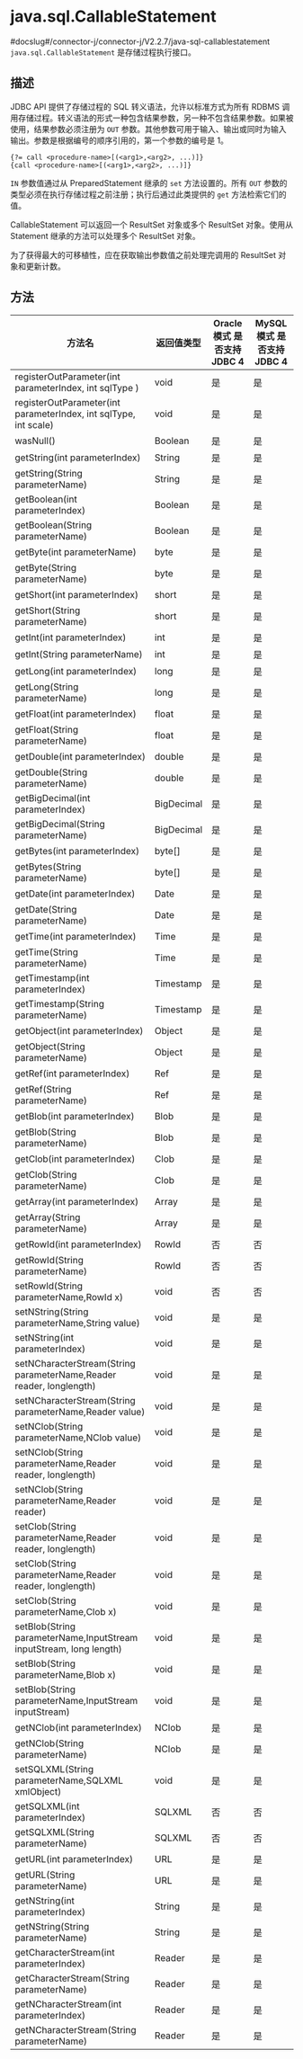 java.sql.CallableStatement 
===============================================
#docslug#/connector-j/connector-j/V2.2.7/java-sql-callablestatement
`java.sql.CallableStatement` 是存储过程执行接口。

描述 
-----------------------

JDBC API 提供了存储过程的 SQL 转义语法，允许以标准方式为所有 RDBMS 调用存储过程。转义语法的形式一种包含结果参数，另一种不包含结果参数。如果被使用，结果参数必须注册为 `OUT` 参数。其他参数可用于输入、输出或同时为输入输出。参数是根据编号的顺序引用的，第一个参数的编号是 1。

```unknow
{?= call <procedure-name>[(<arg1>,<arg2>, ...)]}  
{call <procedure-name>[(<arg1>,<arg2>, ...)]}
```



`IN` 参数值通过从 PreparedStatement 继承的 `set` 方法设置的。所有 `OUT` 参数的类型必须在执行存储过程之前注册；执行后通过此类提供的 `get` 方法检索它们的值。

CallableStatement 可以返回一个 ResultSet 对象或多个 ResultSet 对象。使用从 Statement 继承的方法可以处理多个 ResultSet 对象。

为了获得最大的可移植性，应在获取输出参数值之前处理完调用的 ResultSet 对象和更新计数。

方法 
-----------------------



|                                 方法名                                 |   返回值类型    | **Oracle 模式** 是否支持 JDBC 4 | **MySQL 模式** 是否支持 JDBC 4 |
|---------------------------------------------------------------------|------------|---------------------------|--------------------------|
| registerOutParameter(int parameterIndex, int sqlType )              | void       | 是                         | 是                        |
| registerOutParameter(int parameterIndex, int sqlType, int scale)    | void       | 是                         | 是                        |
| wasNull()                                                           | Boolean    | 是                         | 是                        |
| getString(int parameterIndex)                                       | String     | 是                         | 是                        |
| getString(String parameterName)                                     | String     | 是                         | 是                        |
| getBoolean(int parameterIndex)                                      | Boolean    | 是                         | 是                        |
| getBoolean(String parameterName)                                    | Boolean    | 是                         | 是                        |
| getByte(int parameterName)                                          | byte       | 是                         | 是                        |
| getByte(String parameterName)                                       | byte       | 是                         | 是                        |
| getShort(int parameterIndex)                                        | short      | 是                         | 是                        |
| getShort(String parameterName)                                      | short      | 是                         | 是                        |
| getInt(int parameterIndex)                                          | int        | 是                         | 是                        |
| getInt(String parameterName)                                        | int        | 是                         | 是                        |
| getLong(int parameterIndex)                                         | long       | 是                         | 是                        |
| getLong(String parameterName)                                       | long       | 是                         | 是                        |
| getFloat(int parameterIndex)                                        | float      | 是                         | 是                        |
| getFloat(String parameterName)                                      | float      | 是                         | 是                        |
| getDouble(int parameterIndex)                                       | double     | 是                         | 是                        |
| getDouble(String parameterName)                                     | double     | 是                         | 是                        |
| getBigDecimal(int parameterIndex)                                   | BigDecimal | 是                         | 是                        |
| getBigDecimal(String parameterName)                                 | BigDecimal | 是                         | 是                        |
| getBytes(int parameterIndex)                                        | byte\[\]   | 是                         | 是                        |
| getBytes(String parameterName)                                      | byte\[\]   | 是                         | 是                        |
| getDate(int parameterIndex)                                         | Date       | 是                         | 是                        |
| getDate(String parameterName)                                       | Date       | 是                         | 是                        |
| getTime(int parameterIndex)                                         | Time       | 是                         | 是                        |
| getTime(String parameterName)                                       | Time       | 是                         | 是                        |
| getTimestamp(int parameterIndex)                                    | Timestamp  | 是                         | 是                        |
| getTimestamp(String parameterName)                                  | Timestamp  | 是                         | 是                        |
| getObject(int parameterIndex)                                       | Object     | 是                         | 是                        |
| getObject(String parameterName)                                     | Object     | 是                         | 是                        |
| getRef(int parameterIndex)                                          | Ref        | 是                         | 是                        |
| getRef(String parameterName)                                        | Ref        | 是                         | 是                        |
| getBlob(int parameterIndex)                                         | Blob       | 是                         | 是                        |
| getBlob(String parameterName)                                       | Blob       | 是                         | 是                        |
| getClob(int parameterIndex)                                         | Clob       | 是                         | 是                        |
| getClob(String parameterName)                                       | Clob       | 是                         | 是                        |
| getArray(int parameterIndex)                                        | Array      | 是                         | 是                        |
| getArray(String parameterName)                                      | Array      | 是                         | 是                        |
| getRowId(int parameterIndex)                                        | RowId      | 否                         | 否                        |
| getRowId(String parameterName)                                      | RowId      | 否                         | 否                        |
| setRowId(String parameterName,RowId x)                              | void       | 否                         | 否                        |
| setNString(String parameterName,String value)                       | void       | 是                         | 是                        |
| setNString(int parameterIndex)                                      | void       | 是                         | 是                        |
| setNCharacterStream(String parameterName,Reader reader, longlength) | void       | 是                         | 是                        |
| setNCharacterStream(String parameterName,Reader value)              | void       | 是                         | 是                        |
| setNClob(String parameterName,NClob value)                          | void       | 是                         | 是                        |
| setNClob(String parameterName,Reader reader, longlength)            | void       | 是                         | 是                        |
| setNClob(String parameterName,Reader reader)                        | void       | 是                         | 是                        |
| setClob(String parameterName,Reader reader, longlength)             | void       | 是                         | 是                        |
| setClob(String parameterName,Reader reader, longlength)             | void       | 是                         | 是                        |
| setClob(String parameterName,Clob x)                                | void       | 是                         | 是                        |
| setBlob(String parameterName,InputStream inputStream, long length)  | void       | 是                         | 是                        |
| setBlob(String parameterName,Blob x)                                | void       | 是                         | 是                        |
| setBlob(String parameterName,InputStream inputStream)               | void       | 是                         | 是                        |
| getNClob(int parameterIndex)                                        | NClob      | 是                         | 是                        |
| getNClob(String parameterName)                                      | NClob      | 是                         | 是                        |
| setSQLXML(String parameterName,SQLXML xmlObject)                    | void       | 是                         | 是                        |
| getSQLXML(int parameterIndex)                                       | SQLXML     | 否                         | 否                        |
| getSQLXML(String parameterName)                                     | SQLXML     | 否                         | 否                        |
| getURL(int parameterIndex)                                          | URL        | 是                         | 是                        |
| getURL(String parameterName)                                        | URL        | 是                         | 是                        |
| getNString(int parameterIndex)                                      | String     | 是                         | 是                        |
| getNString(String parameterName)                                    | String     | 是                         | 是                        |
| getCharacterStream(int parameterIndex)                              | Reader     | 是                         | 是                        |
| getCharacterStream(String parameterName)                            | Reader     | 是                         | 是                        |
| getNCharacterStream(int parameterIndex)                             | Reader     | 是                         | 是                        |
| getNCharacterStream(String parameterName)                           | Reader     | 是                         | 是                        |



